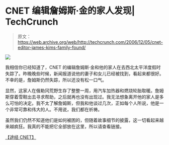 # CNET 编辑詹姆斯·金的家人发现| TechCrunch

> 原文：<https://web.archive.org/web/http://techcrunch.com/2006/12/05/cnet-editor-james-kims-family-found/>

![](img/52d1e88597ef038fe8c8a6764d261a75.png)

我相信你已经知道了，CNET 的编辑詹姆斯·金和他的家人在去西北太平洋度假时失踪了。昨晚晚些时候，新闻报道说他的妻子和女儿已经被找到，看起来都很好。不幸的是，詹姆斯仍然失踪，所以还没有松一口气。

显然，这家人在俄勒冈荒野生存了整整一周，用汽车加热器和燃烧轮胎取暖。詹姆斯穿着雪鞋出去寻求帮助，之后就再也没有出现过。我无法想象离开他的家人是多么可怕的决定。我不太了解詹姆斯，但我和他谈过几次，正如每个人所说，他是一个非常可靠和伟大的人。不用说，我们都在祈祷。

虽然我们仍然不知道他们是如何被困的，但随着故事细节的披露，这一切看起来越来越疯狂。我真的不能把它全部放在这里，所以请查看链接。

[【途经 CNET】](https://web.archive.org/web/20160316212625/http://crave.cnet.com/8301-1_105-9666094-1.html?subj=Crave&part=rss&tag=feed&tag=cnetfd.blog)